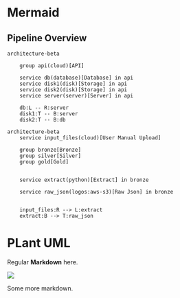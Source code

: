 # Mermaid

## Pipeline Overview 

```mermaid
architecture-beta
    
    group api(cloud)[API]

    service db(database)[Database] in api
    service disk1(disk)[Storage] in api
    service disk2(disk)[Storage] in api
    service server(server)[Server] in api

    db:L -- R:server
    disk1:T -- B:server
    disk2:T -- B:db
```


```mermaid
architecture-beta
    service input_files(cloud)[User Manual Upload]

    group bronze[Bronze]
    group silver[Silver]
    group gold[Gold]

    
    service extract(python)[Extract] in bronze
    
    service raw_json(logos:aws-s3)[Raw Json] in bronze


    input_files:R --> L:extract
    extract:B --> T:raw_json
```

# PLant UML

Regular **Markdown** here.

<!--
```
@startuml firstDiagram

Alice -> Bob: Hello
Bob -> Alice: Hi!
		
@enduml
```
-->

![](firstDiagram.svg)

Some more markdown.